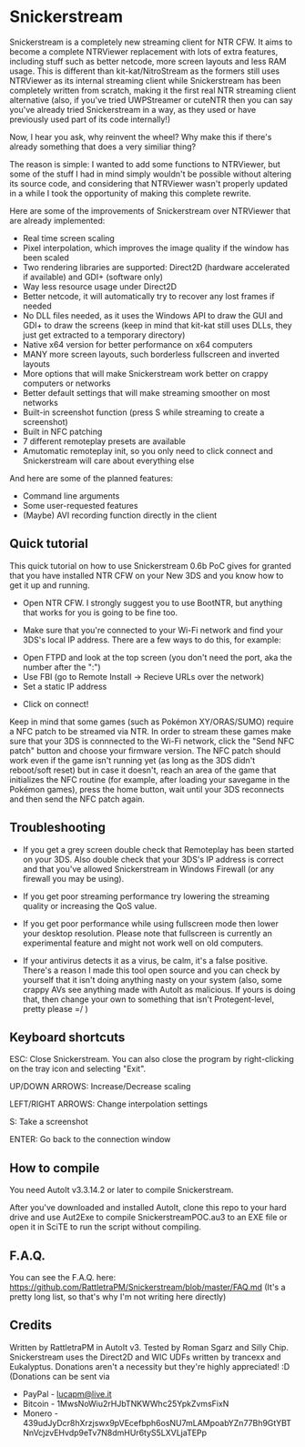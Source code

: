 # Snickerstream

Snickerstream is a completely new streaming client for NTR CFW. It aims to become a complete NTRViewer replacement with lots of extra features, including stuff such as better netcode, more screen layouts and less RAM usage. This is different than kit-kat/NitroStream as the formers still uses NTRViewer as its internal streaming client while Snickerstream has been completely written from scratch, making it the first real NTR streaming client alternative (also, if you've tried UWPStreamer or cuteNTR then you can say you've already tried Snickerstream in a way, as they used or have previously used part of its code internally!)

Now, I hear you ask, why reinvent the wheel? Why make this if there's already something that does a very similiar thing?

The reason is simple: I wanted to add some functions to NTRViewer, but some of the stuff I had in mind simply wouldn't be possible without altering its source code, and considering that NTRViewer wasn't properly updated in a while I took the opportunity of making this complete rewrite.

Here are some of the improvements of Snickerstream over NTRViewer that are already implemented:
- Real time screen scaling
- Pixel interpolation, which improves the image quality if the window has been scaled
- Two rendering libraries are supported: Direct2D (hardware accelerated if available) and GDI+ (software only)
- Way less resource usage under Direct2D
- Better netcode, it will automatically try to recover any lost frames if needed
- No DLL files needed, as it uses the Windows API to draw the GUI and GDI+ to draw the screens (keep in mind that kit-kat still uses DLLs, they just get extracted to a temporary directory)
- Native x64 version for better performance on x64 computers
- MANY more screen layouts, such borderless fullscreen and inverted layouts
- More options that will make Snickerstream work better on crappy computers or networks
- Better default settings that will make streaming smoother on most networks
- Built-in screenshot function (press S while streaming to create a screenshot)
- Built in NFC patching
- 7 different remoteplay presets are available
- Amutomatic remoteplay init, so you only need to click connect and Snickerstream will care about everything else

And here are some of the planned features:
- Command line arguments
- Some user-requested features
- (Maybe) AVI recording function directly in the client

## Quick tutorial

This quick tutorial on how to use Snickerstream 0.6b PoC gives for granted that you have installed NTR CFW on your New 3DS and you know how to get it up and running.

- Open NTR CFW. I strongly suggest you to use BootNTR, but anything that works for you is going to be fine too.

- Make sure that you're connected to your Wi-Fi network and find your 3DS's local IP address. There are a few ways to do this, for example:

* Open FTPD and look at the top screen (you don't need the port, aka the number after
the ":")
* Use FBI (go to Remote Install -> Recieve URLs over the network)
* Set a static IP address

- Click on connect!

Keep in mind that some games (such as Pokémon XY/ORAS/SUMO) require a NFC patch to be streamed via NTR. In order to stream these games make sure that your 3DS is connnected to the Wi-Fi network, click the "Send NFC patch" button and choose your firmware version. The NFC patch should work even if the game isn't running yet (as long as the 3DS didn't reboot/soft reset) but in case it doesn't, reach an area of the game that initializes the NFC routine (for example, after loading your savegame in the Pokémon games), press the home button, wait until your 3DS reconnects and then send the NFC patch again.

## Troubleshooting

* If you get a grey screen double check that Remoteplay has been started on your 3DS. Also double check that your 3DS's IP address is correct and that you've allowed Snickerstream in Windows Firewall (or any firewall you may be using).

* If you get poor streaming performance try lowering the streaming quality or increasing the QoS value.

* If you get poor performance while using fullscreen mode then lower your desktop resolution. Please note that fullscreen is currently an experimental feature and might not work well on old computers.

* If your antivirus detects it as a virus, be calm, it's a false positive. There's a reason I made this tool open source and you can check by yourself that it isn't doing anything nasty on your system (also, some crappy AVs see anything made with AutoIt as malicious. If yours is doing that, then change your own to something that isn't Protegent-level, pretty please =/ )

## Keyboard shortcuts

ESC: Close Snickerstream. You can also close the program by right-clicking on the tray icon and selecting "Exit".

UP/DOWN ARROWS: Increase/Decrease scaling

LEFT/RIGHT ARROWS: Change interpolation settings

S: Take a screenshot

ENTER: Go back to the connection window

## How to compile
You need AutoIt v3.3.14.2 or later to compile Snickerstream.

After you've downloaded and installed AutoIt, clone this repo to your hard drive and use Aut2Exe to compile SnickerstreamPOC.au3 to an EXE file or open it in SciTE to run the script without compiling.

## F.A.Q.
You can see the F.A.Q. here: https://github.com/RattletraPM/Snickerstream/blob/master/FAQ.md
(It's a pretty long list, so that's why I'm not writing here directly)

## Credits
Written by RattletraPM in AutoIt v3. Tested by Roman Sgarz and Silly Chip.
Snickerstream uses the Direct2D and WIC UDFs written by trancexx and Eukalyptus.
Donations aren't a necessity but they're highly appreciated! :D
(Donations can be sent via
* PayPal - lucapm@live.it
* Bitcoin - 1MwsNoWiu2rHJbTNKWWhc25YpkZvmsFixN
* Monero - 439udJyDcr8hXrzjswx9pVEcefbph6osNU7mLAMpoabYZn77Bh9GtYBTNnVcjzvEHvdp9eTv7N8dmHUr6tyS5LXVLjaTEPp
